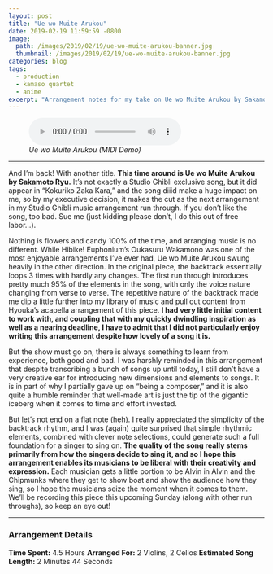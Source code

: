 ```yaml
---
layout: post
title: "Ue wo Muite Arukou"
date: 2019-02-19 11:59:59 -0800
image: 
  path: /images/2019/02/19/ue-wo-muite-arukou-banner.jpg
  thumbnail: /images/2019/02/19/ue-wo-muite-arukou-banner.jpg
categories: blog
tags:
  - production
  - kamaso quartet
  - anime
excerpt: "Arrangement notes for my take on Ue wo Muite Arukou by Sakamoto Kyu."
---
```


<figure class="align-center">
    <audio
        controls
        preload
        class="align-center"
        src="/assets/2019/02/19/ue-wo-muite-arukou-midi-demo.mp3">
    </audio>
    <figcaption><i>Ue wo Muite Arukou (MIDI Demo)</i></figcaption>
</figure>

<hr>

And I’m back!  With another title.  **This time around is Ue wo Muite Arukou by Sakamoto Ryu.**  It’s not exactly a Studio Ghibli exclusive song, but it did appear in “Kokuriko Zaka Kara,” and the song diiid make a huge impact on me, so by my executive decision, it makes the cut as the next arrangement in my Studio Ghibli music arrangement run through.  If you don’t like the song, too bad.  Sue me (just kidding please don’t, I do this out of free labor…).

Nothing is flowers and candy 100% of the time, and arranging music is no different.  While Hibike! Euphonium’s Oukasuru Wakamono was one of the most enjoyable arrangements I’ve ever had, Ue wo Muite Arukou swung heavily in the other direction.  In the original piece, the backtrack essentially loops 3 times with hardly any changes.  The first run through introduces pretty much 95% of the elements in the song, with only the voice nature changing from verse to verse.  The repetitive nature of the backtrack made me dip a little further into my library of music and pull out content from Hyouka’s acapella arrangement of this piece.  **I had very little initial content to work with, and coupling that with my quickly dwindling inspiration as well as a nearing deadline, I have to admit that I did not particularly enjoy writing this arrangement despite how lovely of a song it is.**

But the show must go on, there is always something to learn from experience, both good and bad.  I was harshly reminded in this arrangement that despite transcribing a bunch of songs up until today, I still don’t have a very creative ear for introducing new dimensions and elements to songs.  It is in part of why I partially gave up on “being a composer,” and it is also quite a humble reminder that well-made art is just the tip of the gigantic iceberg when it comes to time and effort invested.

But let’s not end on a flat note (heh).  I really appreciated the simplicity of the backtrack rhythm, and I was (again) quite surprised that simple rhythmic elements, combined with clever note selections, could generate such a full foundation for a singer to sing on.  **The quality of the song really stems primarily from how the singers decide to sing it, and so I hope this arrangement enables its musicians to be liberal with their creativity and expression.**  Each musician gets a little portion to be Alvin in Alvin and the Chipmunks where they get to show boat and show the audience how they sing, so I hope the musicians seize the moment when it comes to them.  We’ll be recording this piece this upcoming Sunday (along with other run throughs), so keep an eye out!

<hr>

### Arrangement Details

**Time Spent:**  4.5 Hours
**Arranged For:**  2 Violins, 2 Cellos
**Estimated Song Length:**  2 Minutes 44 Seconds